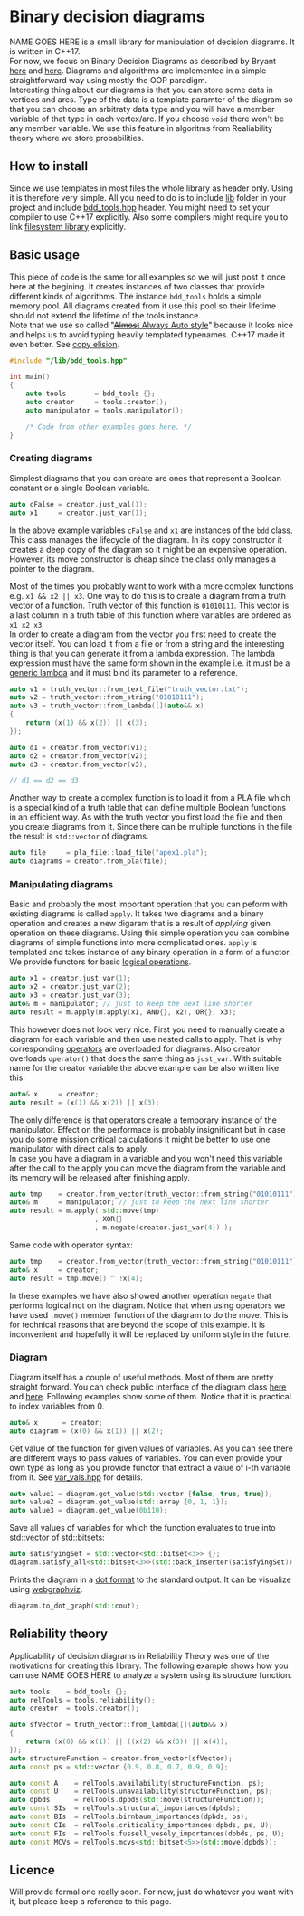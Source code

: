 # Binary decision diagrams
NAME GOES HERE is a small library for manipulation of decision diagrams. It is written in C++17.    
For now, we focus on Binary Decision Diagrams as described by Bryant [here](https://ieeexplore.ieee.org/document/1676819) and [here](https://dl.acm.org/doi/10.1145/136035.136043). Diagrams and algorithms are implemented in a simple straightforward way using mostly the OOP paradigm.  
Interesting thing about our diagrams is that you can store some data in vertices and arcs. Type of the data is a template paramter of the diagram so that you can choose an arbitraty data type and you will have a member variable of that type in each vertex/arc. If you choose ```void``` there won't be any member variable. We use this feature in algoritms from Realiability theory where we store probabilities.

## How to install
Since we use templates in most files the whole library as header only. Using it is therefore very simple. All you need to do is to include [lib](./src/lib/) folder in your project and include [bdd_tools.hpp](./src/lib/bdd_tools.hpp) header. You might need to set your compiler to use C++17 explicitly. Also some compilers might require you to link [filesystem library](https://stackoverflow.com/questions/33149878/experimentalfilesystem-linker-error) explicitly.

## Basic usage
This piece of code is the same for all examples so we will just post it once here at the begining. It creates instances of two classes that provide different kinds of algorithms. The instance ```bdd_tools``` holds a simple memory pool. All diagrams created from it use this pool so their lifetime should not extend the lifetime of the tools instance.  
Note that we use so called "[~~Almost~~ Always Auto style](http://cginternals.github.io/guidelines/articles/almost-always-auto/)" because it looks nice and helps us to avoid typing heavily templated typenames. C++17 made it even better. See [copy elision](https://en.cppreference.com/w/cpp/language/copy_elision).
```C++
#include "/lib/bdd_tools.hpp"

int main()
{
    auto tools       = bdd_tools {};
    auto creator     = tools.creator();
    auto manipulator = tools.manipulator();

    /* Code from other examples goes here. */
}
```
### Creating diagrams
Simplest diagrams that you can create are ones that represent a Boolean constant or a single Boolean variable.
```C++
auto cFalse = creator.just_val(1);
auto x1     = creator.just_var(1);
```
In the above example variables ```cFalse``` and ```x1``` are instances of the ```bdd``` class. This class manages the lifecycle of the diagram. In its copy constructor it creates a deep copy of the diagram so it might be an expensive operation. However, its move constructor is cheap since the class only manages a pointer to the diagram.

Most of the times you probably want to work with a more complex functions e.g. ```x1 && x2 || x3```. One way to do this is to create a diagram from a truth vector of a function. Truth vector of this function is ```01010111```. This vector is a last column in a truth table of this function where variables are ordered as ```x1 x2 x3```.  
In order to create a diagram from the vector you first need to create the vector itself. You can load it from a file or from a string and the interesting thing 
is that you can generate it from a lambda expression. The lambda expression must have the same form shown in the example i.e. it must be a [generic lambda](https://en.cppreference.com/w/cpp/language/lambda) and it must bind its parameter to a reference.
```C++
auto v1 = truth_vector::from_text_file("truth_vector.txt");
auto v2 = truth_vector::from_string("01010111");
auto v3 = truth_vector::from_lambda([](auto&& x) 
{ 
    return (x(1) && x(2)) || x(3);
});

auto d1 = creator.from_vector(v1);
auto d2 = creator.from_vector(v2);
auto d3 = creator.from_vector(v3);

// d1 == d2 == d3
```
Another way to create a complex function is to load it from a PLA file which is a special kind of a truth table that can define multiple Boolean functions in an efficient way. As with the truth vector you first load the file and then you create diagrams from it. Since there can be multiple functions in the file the result is ```std::vector``` of diagrams.
```C++
auto file     = pla_file::load_file("apex1.pla");
auto diagrams = creator.from_pla(file);
```
### Manipulating diagrams
Basic and probably the most important operation that you can peform with existing diagrams is called ```apply```. It takes two diagrams and a binary operation and creates a new digaram that is a result of *applying* given operation on these diagrams. Using this simple operation you can combine diagrams of simple functions into more complicated ones. ```apply``` is templated and takes instance of any binary operation in a form of a functor. We provide functors for basic [logical operations](./src/lib/diagrams/operators.hpp).
```C++
auto x1 = creator.just_var(1);
auto x2 = creator.just_var(2);
auto x3 = creator.just_var(3);
auto& m = manipulator; // just to keep the next line shorter
auto result = m.apply(m.apply(x1, AND{}, x2), OR{}, x3);
```
This however does not look very nice. First you need to manually create a diagram for each variable and then use nested calls to apply. That is why corresponding [operators](./src/lib/diagrams/bdd_manipulator.hpp) are overloaded for diagrams. Also creator overloads ```operator()``` that does the same thing as ```just_var```. With suitable name for the creator variable the above example can be also written like this:
```C++
auto& x     = creator;
auto result = (x(1) && x(2)) || x(3);
```
The only difference is that operators create a temporary instance of the manipulator. Effect on the performace is probably insignificant but in case you do some mission critical calculations it might be better to use one manipulator with direct calls to apply.  
In case you have a diagram in a variable and you won't need this variable after the call to the apply you can move the diagram from the variable and its memory will be released after finishing apply.
```C++
auto tmp    = creator.from_vector(truth_vector::from_string("01010111"));
auto& m     = manipulator; // just to keep the next line shorter
auto result = m.apply( std::move(tmp)
                     , XOR{}
                     , m.negate(creator.just_var(4)) ); 
```
Same code with operator syntax:
```C++
auto tmp    = creator.from_vector(truth_vector::from_string("01010111"));
auto& x     = creator;
auto result = tmp.move() ^ !x(4);
```
In these examples we have also showed another operation ```negate``` that performs logical not on the diagram. Notice that when using operators we have used ```.move()``` member function of the diagram to do the move. This is for technical reasons that are beyond the scope of this example. It is inconvenient and hopefully it will be replaced by uniform style in the future.

### Diagram
Diagram itself has a couple of useful methods. Most of them are pretty straight forward. You can check public interface of the diagram class [here](./src/lib/diagrams/mdd.hpp) and [here](./src/lib/diagrams/bdd.hpp). Following examples show some of them. Notice that it is practical to index variables from 0.
```C++
auto& x      = creator;
auto diagram = (x(0) && x(1)) || x(2);
```
Get value of the function for given values of variables. As you can see there are different ways to pass values of variables. You can even provide your own type as long as you provide functor that extract a value of i-th variable from it. See [var_vals.hpp](./src/lib/diagrams/var_vals.hpp) for details.
```C++
auto value1 = diagram.get_value(std::vector {false, true, true});
auto value2 = diagram.get_value(std::array {0, 1, 1});
auto value3 = diagram.get_value(0b110);
```
Save all values of variables for which the function evaluates to true
into std::vector of std::bitsets:
```C++
auto satisfyingSet = std::vector<std::bitset<3>> {};
diagram.satisfy_all<std::bitset<3>>(std::back_inserter(satisfyingSet));
```
Prints the diagram in a [dot format](https://en.wikipedia.org/wiki/DOT_(graph_description_language)) to the standard output. It can be visualize using [webgraphviz](http://www.webgraphviz.com/).
```C++
diagram.to_dot_graph(std::cout);
```

## Reliability theory
Applicability of decision diagrams in Reliability Theory was one of the motivations for creating this library. The following example shows how you can use NAME GOES HERE to analyze a system using its structure function.
```C++
auto tools    = bdd_tools {};
auto relTools = tools.reliability();
auto creator  = tools.creator();

auto sfVector = truth_vector::from_lambda([](auto&& x)
{
    return (x(0) && x(1)) || ((x(2) && x(3)) || x(4));
});
auto structureFunction = creator.from_vector(sfVector);
auto const ps = std::vector {0.9, 0.8, 0.7, 0.9, 0.9};

auto const A    = relTools.availability(structureFunction, ps);
auto const U    = relTools.unavailability(structureFunction, ps);
auto dpbds      = relTools.dpbds(std::move(structureFunction));
auto const SIs  = relTools.structural_importances(dpbds);
auto const BIs  = relTools.birnbaum_importances(dpbds, ps);
auto const CIs  = relTools.criticality_importances(dpbds, ps, U);
auto const FIs  = relTools.fussell_vesely_importances(dpbds, ps, U);
auto const MCVs = relTools.mcvs<std::bitset<5>>(std::move(dpbds));
```

## Licence
Will provide formal one really soon. For now, just do whatever you want with it, but please keep a reference to this page.